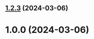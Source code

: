 ## [1.2.3](https://github.com/zmmustafaev/git-extended/compare/1.0.0...1.2.3) (2024-03-06)



# 1.0.0 (2024-03-06)



